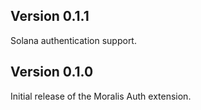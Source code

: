 ## Version 0.1.1

Solana authentication support.

## Version 0.1.0

Initial release of the Moralis Auth extension.
